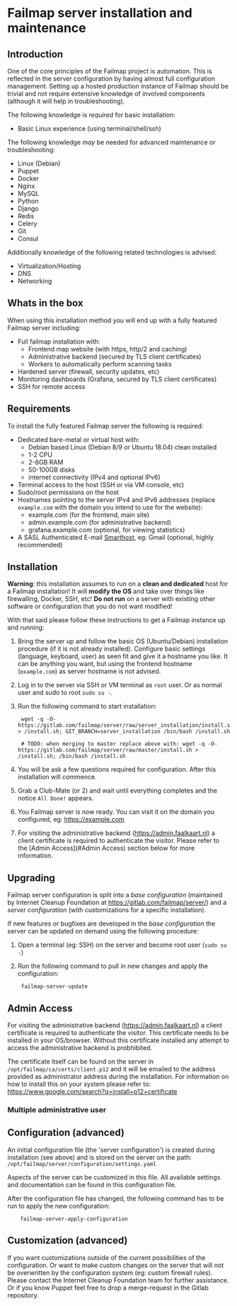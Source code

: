 # Failmap server installation and maintenance

## Introduction

One of the core principles of the Failmap project is automation. This is reflected in the server configuration by having almost full configuration management. Setting up a hosted production instance of Failmap should be trivial and not require extensive knowledge of involved components (although it will help in troubleshooting).

The following knowledge is _required_ for basic installation:

- Basic Linux experience (using terminal/shell/ssh)

The following knowledge _may_ be needed for advanced maintenance or troubleshooting:

- Linux (Debian)
- Puppet
- Docker
- Nginx
- MySQL
- Python
- Django
- Redis
- Celery
- Git
- Consul

Additionally knowledge of the following related technologies is advised:

- Virtualization/Hosting
- DNS
- Networking

## Whats in the box

When using this installation method you will end up with a fully featured Failmap server including:

- Full failmap installation with:
  - Frontend map website (with https, http/2 and caching)
  - Administrative backend (secured by TLS client certificates)
  - Workers to automatically perform scanning tasks
- Hardened server (firewall, security updates, etc)
- Monitoring dashboards (Grafana, secured by TLS client certificates)
- SSH for remote access

## Requirements

To install the fully featured Failmap server the following is required:

- Dedicated bare-metal or virtual host with:
  - Debian based Linux (Debian 8/9 or Ubuntu 18.04) clean installed
  - 1-2 CPU
  - 2-8GB RAM
  - 50-100GB disks
  - internet connectivity (IPv4 and optional IPv6)
- Terminal access to the host (SSH or via VM console, etc)
- Sudo/root permissions on the host
- Hostnames pointing to the server IPv4 and IPv6 addresses (replace `example.com` with the domain you intend to use for the website):
  - example.com (for the frontend, main site)
  - admin.example.com (for administrative backend)
  - grafana.example.com (optional, for viewing statistics)
- A SASL Authenticated E-mail [Smarthost](https://en.wikipedia.org/wiki/Smart_host), eg: Gmail (optional, highly recommended)

## Installation

**Warning**: this installation assumes to run on a **clean and dedicated** host for a Failmap installation! It will **modify the OS** and take over things like firewalling, Docker, SSH, etc! **Do not run** on a server with existing other software or configuration that you do not want modified!

With that said please follow these instructions to get a Failmap instance up and running:

1. Bring the server up and follow the basic OS (Ubuntu/Debian) installation procedure (if it is not already installed). Configure basic settings (language, keyboard, user) as seen fit and give it a hostname you like. It can be anything you want, but using the frontend hostname (`example.com`) as server hostname is not advised.

1. Log in to the server via SSH or VM terminal as `root` user. Or as normal user and sudo to root `sudo su -`.

1. Run the following command to start installation:

        wget -q -O- https://gitlab.com/failmap/server/raw/server_installation/install.sh > /install.sh; GIT_BRANCH=server_installation /bin/bash /install.sh

        # TODO: when merging to master replace above with: wget -q -O- https://gitlab.com/failmap/server/raw/master/install.sh > /install.sh; /bin/bash /install.sh

1. You will be ask a few questions required for configuration. After this installation will commence.

1. Grab a Club-Mate (or 2) and wait until everything completes and the notice `All Done!` appears.

1. You Failmap server is now ready. You can visit it on the domain you configured, eg: https://example.com

1. For visiting the administrative backend (https://admin.faalkaart.nl) a client certificate is required to authenticate the visitor. Please refer to the [Admin Access](#Admin Access) section below for more information.

## Upgrading

Failmap server configuration is split into a _base configuration_ (maintained by Internet Cleanup Foundation at https://gitlab.com/failmap/server/) and a _server configuration_ (with customizations for a specific installation).

If new features or bugfixes are developed in the _base configuration_ the server can be updated on demand using the following procedure:

1. Open a terminal (eg: SSH) on the server and become root user (`sudo su -`)

1. Run the following command to pull in new changes and apply the configuration:

        failmap-server-update

## Admin Access

For visiting the administrative backend (https://admin.faalkaart.nl) a client certificate is required to authenticate the visitor.
This certificate needs to be installed in your OS/browser. Without this certificate installed any attempt to access the administrative backend is probhibited.

The certificate itself can be found on the server in `/opt/failmap/ca/certs/client.p12` and it will be emailed to the address provided as administrator address during the installation. For information on how to install this on your system please refer to: https://www.google.com/search?q=install+p12+certificate

### Multiple administrative user

## Configuration (advanced)

An initial configuration file (the 'server configuration') is created during installation (see above) and is stored on the server on the path: `/opt/failmap/server/configuration/settings.yaml`

Aspects of the server can be customized in this file. All available settings and documentation can be found in this configuration file.

After the configuration file has changed, the following command has to be run to apply the new configuration:

        failmap-server-apply-configuration

## Customization (advanced)

If you want customizations outside of the current possibilities of the configuration. Or want to make custom changes on the server that will not be overwritten by the configuration system (eg: custom firewall rules). Please contact the Internet Cleanup Foundation team for further assistance. Or if you know Puppet feel free to drop a merge-request in the Gitlab repository.
